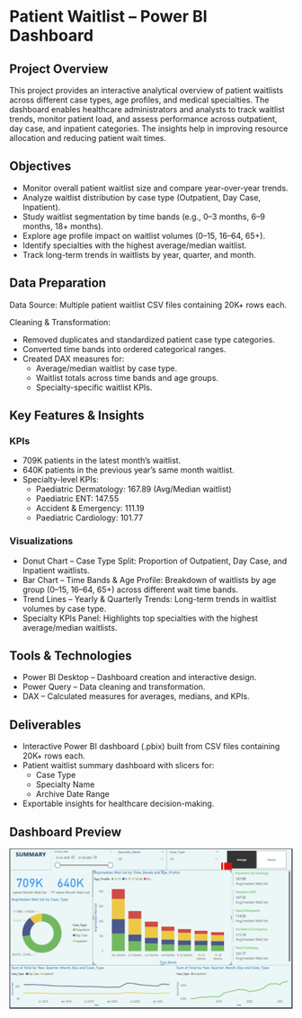 # Patient Waitlist – Power BI Dashboard

## Project Overview  
This project provides an interactive analytical overview of patient waitlists across different case types, age profiles, and medical specialties. The dashboard enables healthcare administrators and analysts to track waitlist trends, monitor patient load, and assess performance across outpatient, day case, and inpatient categories. The insights help in improving resource allocation and reducing patient wait times.

## Objectives  
- Monitor overall patient waitlist size and compare year-over-year trends.  
- Analyze waitlist distribution by case type (Outpatient, Day Case, Inpatient).  
- Study waitlist segmentation by time bands (e.g., 0–3 months, 6–9 months, 18+ months).  
- Explore age profile impact on waitlist volumes (0–15, 16–64, 65+).  
- Identify specialties with the highest average/median waitlist.  
- Track long-term trends in waitlists by year, quarter, and month.  

## Data Preparation  
Data Source: Multiple patient waitlist CSV files containing 20K+ rows each.  

Cleaning & Transformation:  
- Removed duplicates and standardized patient case type categories.  
- Converted time bands into ordered categorical ranges.  
- Created DAX measures for:  
  - Average/median waitlist by case type.  
  - Waitlist totals across time bands and age groups.  
  - Specialty-specific waitlist KPIs.  

## Key Features & Insights  

### KPIs  
- 709K patients in the latest month’s waitlist.  
- 640K patients in the previous year’s same month waitlist.  
- Specialty-level KPIs:  
  - Paediatric Dermatology: 167.89 (Avg/Median waitlist)  
  - Paediatric ENT: 147.55  
  - Accident & Emergency: 111.19  
  - Paediatric Cardiology: 101.77  

### Visualizations  
- Donut Chart – Case Type Split: Proportion of Outpatient, Day Case, and Inpatient waitlists.  
- Bar Chart – Time Bands & Age Profile: Breakdown of waitlists by age group (0–15, 16–64, 65+) across different wait time bands.  
- Trend Lines – Yearly & Quarterly Trends: Long-term trends in waitlist volumes by case type.  
- Specialty KPIs Panel: Highlights top specialties with the highest average/median waitlists.  

## Tools & Technologies  
- Power BI Desktop – Dashboard creation and interactive design.  
- Power Query – Data cleaning and transformation.  
- DAX – Calculated measures for averages, medians, and KPIs.  

## Deliverables  
- Interactive Power BI dashboard (.pbix) built from CSV files containing 20K+ rows each.  
- Patient waitlist summary dashboard with slicers for:  
  - Case Type  
  - Specialty Name  
  - Archive Date Range  
- Exportable insights for healthcare decision-making.  

## Dashboard Preview  
![Patient Waitlist Dashboard](patientdashboard.PNG)  
